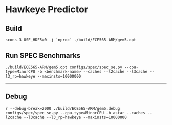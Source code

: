 # Hawkeye Predictor

## Build

``` console
scons-3 USE_HDF5=0 -j `nproc` ./build/ECE565-ARM/gem5.opt
```

## Run SPEC Benchmarks

``` console
./build/ECE565-ARM/gem5.opt configs/spec/spec_se.py --cpu-type=MinorCPU -b <benchmark-name> --caches --l2cache --l3cache --l3_rp=hawkeye --maxinsts=10000000
```
---

## Debug

```console
r --debug-break=2000 ./build/ECE565-ARM/gem5.debug configs/spec/spec_se.py --cpu-type=MinorCPU -b astar --caches --l2cache --l3cache --l3_rp=hawkeye --maxinsts=10000000
```